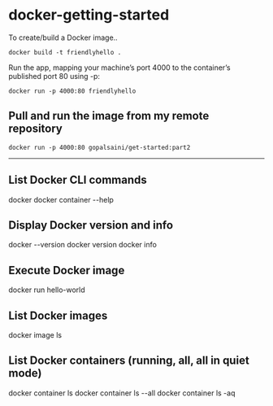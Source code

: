 # docker-getting-started

To create/build a Docker image..

`docker build -t friendlyhello .`

Run the app, mapping your machine’s port 4000 to the container’s published port 80 using -p:

`docker run -p 4000:80 friendlyhello`

## Pull and run the image from my remote repository

`docker run -p 4000:80 gopalsaini/get-started:part2`

---

## List Docker CLI commands

docker
docker container --help

## Display Docker version and info

docker --version
docker version
docker info

## Execute Docker image

docker run hello-world

## List Docker images

docker image ls

## List Docker containers (running, all, all in quiet mode)

docker container ls
docker container ls --all
docker container ls -aq